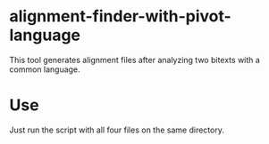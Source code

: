 # alignment-finder-with-pivot-language
This tool generates alignment files after analyzing two bitexts with a common language.

# Use

Just run the script with all four files on the same directory.
